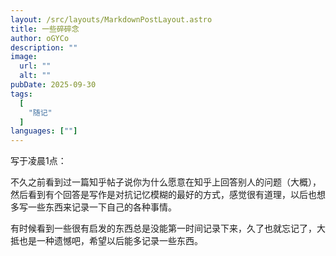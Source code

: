 ```yaml
---
layout: /src/layouts/MarkdownPostLayout.astro
title: 一些碎碎念
author: oGYCo
description: ""
image:
  url: ""
  alt: ""
pubDate: 2025-09-30
tags:
  [
    "随记"
  ]
languages: [""]
---
```

写于凌晨1点：

不久之前看到过一篇知乎帖子说你为什么愿意在知乎上回答别人的问题（大概），然后看到有个回答是写作是对抗记忆模糊的最好的方式，感觉很有道理，以后也想多写一些东西来记录一下自己的各种事情。

有时候看到一些很有启发的东西总是没能第一时间记录下来，久了也就忘记了，大抵也是一种遗憾吧，希望以后能多记录一些东西。